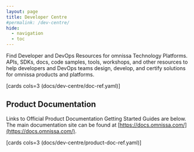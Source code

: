 ```yaml
---
layout: page
title: Developer Centre
#permalink: /dev-centre/
hide:
  - navigation
  - toc
---
```


Find Developer and DevOps Resources for omnissa Technology Platforms. APIs, SDKs, docs, code samples, tools, workshops, and other resources to help developers and DevOps teams design, develop, and certify solutions for omnissa products and platforms.

[cards cols=3 (docs/dev-centre/doc-ref.yaml)]

## Product Documentation

Links to Official Product Documentation Getting Started Guides are below. The main documentation site can be found at [https://docs.omnissa.com/](https://docs.omnissa.com/).

[cards cols=3 (docs/dev-centre/product-doc-ref.yaml)]
